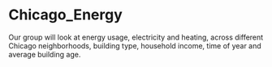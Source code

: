 # Chicago_Energy
Our group will look at energy usage, electricity and heating, across different Chicago neighborhoods, building type, household income, time of year and average building age. 
